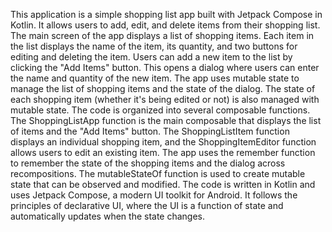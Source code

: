 This application is a simple shopping list app built with Jetpack Compose in Kotlin. It allows users to add, edit, and delete items from their shopping list.  The main screen of the app displays a list of shopping items. Each item in the list displays the name of the item, its quantity, and two buttons for editing and deleting the item.  Users can add a new item to the list by clicking the "Add Items" button. This opens a dialog where users can enter the name and quantity of the new item.  The app uses mutable state to manage the list of shopping items and the state of the dialog. The state of each shopping item (whether it's being edited or not) is also managed with mutable state.  The code is organized into several composable functions. The ShoppingListApp function is the main composable that displays the list of items and the "Add Items" button. The ShoppingListItem function displays an individual shopping item, and the ShoppingItemEditor function allows users to edit an existing item.  The app uses the remember function to remember the state of the shopping items and the dialog across recompositions. The mutableStateOf function is used to create mutable state that can be observed and modified.  The code is written in Kotlin and uses Jetpack Compose, a modern UI toolkit for Android. It follows the principles of declarative UI, where the UI is a function of state and automatically updates when the state changes.
